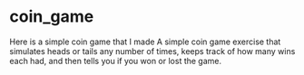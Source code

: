 # coin_game
Here is a simple coin game that I made
A simple coin game exercise that simulates heads or tails any number of times, keeps track of how many wins each had, and then tells you if you won or lost the game. 
